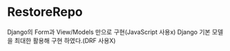 # RestoreRepo
Django의 Form과 View/Models 만으로 구현(JavaScript 사용x)
Django 기본 모델을 최대한 활용해 구현 하였다.(DRF 사용X)
